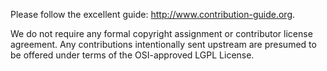 Please follow the excellent guide: http://www.contribution-guide.org.

We do not require any formal copyright assignment or contributor license agreement. 
Any contributions intentionally sent upstream are presumed to be offered under 
terms of the OSI-approved LGPL License.